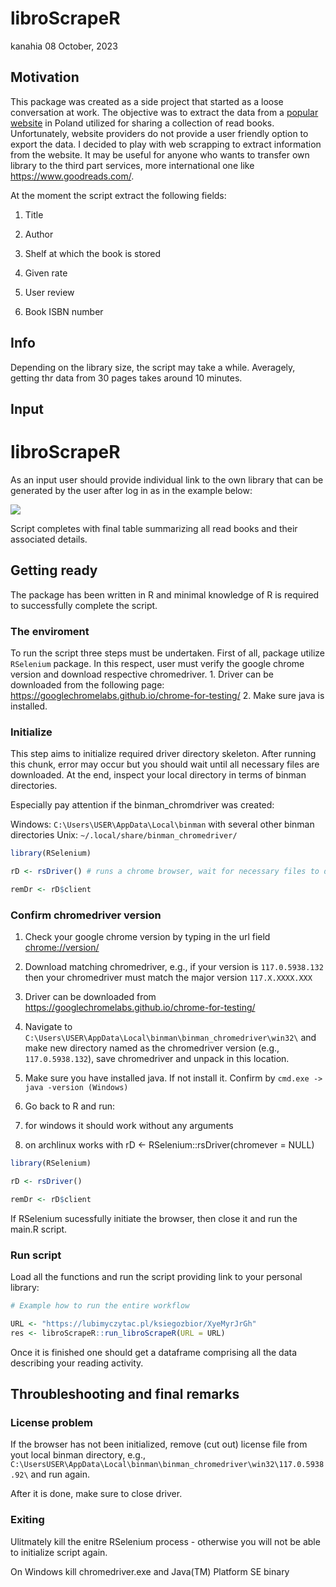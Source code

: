 libroScrapeR
================
kanahia
08 October, 2023

## Motivation

This package was created as a side project that started as a loose
conversation at work. The objective was to extract the data from a
[popular website](https://lubimyczytac.pl) in Poland utilized for
sharing a collection of read books. Unfortunately, website providers do
not provide a user friendly option to export the data. I decided to play
with web scrapping to extract information from the website. It may be
useful for anyone who wants to transfer own library to the third part
services, more international one like <https://www.goodreads.com/>.

At the moment the script extract the following fields:

1.  Title

2.  Author

3.  Shelf at which the book is stored

4.  Given rate

5.  User review

6.  Book ISBN number

## Info

Depending on the library size, the script may take a while. Averagely,
getting thr data from 30 pages takes around 10 minutes.

## Input

# libroScrapeR

As an input user should provide individual link to the own library that
can be generated by the user after log in as in the example below:

![](https://github.com/kanahia/libroScrapeR/assets/49271254/63b54e86-7595-4b0d-9c62-ef6572e70f02)

Script completes with final table summarizing all read books and their
associated details.

## Getting ready

The package has been written in R and minimal knowledge of R is required
to successfully complete the script.

### The enviroment

To run the script three steps must be undertaken. First of all, package
utilize `RSelenium` package. In this respect, user must verify the
google chrome version and download respective chromedriver. 1. Driver
can be downloaded from the following page:
<https://googlechromelabs.github.io/chrome-for-testing/> 2. Make sure
java is installed.

### Initialize

This step aims to initialize required driver directory skeleton. After
running this chunk, error may occur but you should wait until all
necessary files are downloaded. At the end, inspect your local directory
in terms of binman directories.

Especially pay attention if the binman_chromdriver was created:

Windows: `C:\Users\USER\AppData\Local\binman` with several other binman
directories Unix: `~/.local/share/binman_chromedriver/`

``` r
library(RSelenium)

rD <- rsDriver() # runs a chrome browser, wait for necessary files to download # must be null on windows!

remDr <- rD$client
```

### Confirm chromedriver version

1.  Check your google chrome version by typing in the url field
    <chrome://version/>

2.  Download matching chromedriver, e.g., if your version is
    `117.0.5938.132` then your chromedriver must match the major version
    `117.X.XXXX.XXX`

3.  Driver can be downloaded from
    <https://googlechromelabs.github.io/chrome-for-testing/>

4.  Navigate to
    `C:\Users\USER\AppData\Local\binman\binman_chromedriver\win32\` and
    make new directory named as the chromedriver version (e.g.,
    `117.0.5938.132`), save chromedriver and unpack in this location.

5.  Make sure you have installed java. If not install it. Confirm by
    `cmd.exe -> java -version (Windows)`

6.  Go back to R and run:

7.  for windows it should work without any arguments

8.  on archlinux works with rD \<- RSelenium::rsDriver(chromever = NULL)

``` r
library(RSelenium)

rD <- rsDriver()

remDr <- rD$client 
```

If RSelenium sucessfully initiate the browser, then close it and run the
main.R script.

### Run script

Load all the functions and run the script providing link to your
personal library:

``` r
# Example how to run the entire workflow

URL <- "https://lubimyczytac.pl/ksiegozbior/XyeMyrJrGh"
res <- libroScrapeR::run_libroScrapeR(URL = URL)
```

Once it is finished one should get a dataframe comprising all the data
describing your reading activity.

## Throubleshooting and final remarks

### License problem

If the browser has not been initialized, remove (cut out) license file
from yout local binman directory, e.g.,
`C:\UsersUSER\AppData\Local\binman\binman_chromedriver\win32\117.0.5938.92\`
and run again.

After it is done, make sure to close driver.

### Exiting

Ulitmately kill the enitre RSelenium process - otherwise you will not be
able to initialize script again.

On Windows kill chromedriver.exe and Java(TM) Platform SE binary

